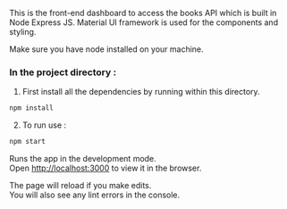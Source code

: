  This is the front-end dashboard to access the books API which is built in Node Express JS.
 Material UI framework is used for the components and styling.

 Make sure you have node installed on your machine.

### In the project directory : 

1) First install all the dependencies by running within this directory.
 ```bash
 npm install
 ```

2) To run use : 
```bash
npm start
```

Runs the app in the development mode.<br />
Open [http://localhost:3000](http://localhost:3000) to view it in the browser.

The page will reload if you make edits.<br />
You will also see any lint errors in the console.
